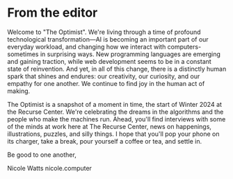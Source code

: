 # From the editor

Welcome to "The Optimist". We're living through a time of profound technological transformation—AI is becoming an important part of our everyday workload, and changing how we interact with computers- sometimes in surprising ways. New programming languages are emerging and gaining traction, while web development seems to be in a constant state of reinvention. And yet, in all of this change, there is a distinctly human spark that shines and endures: our creativity, our curiosity, and our empathy for one another. We continue to find joy in the human act of making.

The Optimist is a snapshot of a moment in time, the start of Winter 2024 at the Recurse Center. We're celebrating the dreams in the algorithms and the people who make the machines run. Ahead, you'll find interviews with some of the minds at work here at The Recurse Center, news on happenings, illustrations, puzzles, and silly things. I hope that you'll pop your phone on its charger, take a break, pour yourself a coffee or tea, and settle in.

Be good to one another,

Nicole Watts
nicole.computer
